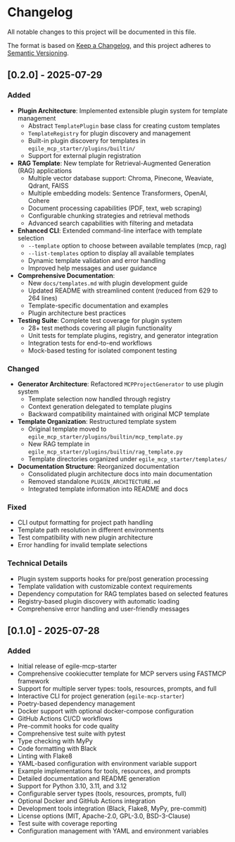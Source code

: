 # Changelog

All notable changes to this project will be documented in this file.

The format is based on [Keep a Changelog](https://keepachangelog.com/en/1.0.0/),
and this project adheres to [Semantic Versioning](https://semver.org/spec/v2.0.0.html).

## [0.2.0] - 2025-07-29

### Added
- **Plugin Architecture**: Implemented extensible plugin system for template management
  - Abstract `TemplatePlugin` base class for creating custom templates
  - `TemplateRegistry` for plugin discovery and management
  - Built-in plugin discovery for templates in `egile_mcp_starter/plugins/builtin/`
  - Support for external plugin registration
- **RAG Template**: New template for Retrieval-Augmented Generation (RAG) applications
  - Multiple vector database support: Chroma, Pinecone, Weaviate, Qdrant, FAISS
  - Multiple embedding models: Sentence Transformers, OpenAI, Cohere
  - Document processing capabilities (PDF, text, web scraping)
  - Configurable chunking strategies and retrieval methods
  - Advanced search capabilities with filtering and metadata
- **Enhanced CLI**: Extended command-line interface with template selection
  - `--template` option to choose between available templates (mcp, rag)
  - `--list-templates` option to display all available templates
  - Dynamic template validation and error handling
  - Improved help messages and user guidance
- **Comprehensive Documentation**: 
  - New `docs/templates.md` with plugin development guide
  - Updated README with streamlined content (reduced from 629 to 264 lines)
  - Template-specific documentation and examples
  - Plugin architecture best practices
- **Testing Suite**: Complete test coverage for plugin system
  - 28+ test methods covering all plugin functionality
  - Unit tests for template plugins, registry, and generator integration
  - Integration tests for end-to-end workflows
  - Mock-based testing for isolated component testing

### Changed
- **Generator Architecture**: Refactored `MCPProjectGenerator` to use plugin system
  - Template selection now handled through registry
  - Context generation delegated to template plugins
  - Backward compatibility maintained with original MCP template
- **Template Organization**: Restructured template system
  - Original template moved to `egile_mcp_starter/plugins/builtin/mcp_template.py`
  - New RAG template in `egile_mcp_starter/plugins/builtin/rag_template.py`
  - Template directories organized under `egile_mcp_starter/templates/`
- **Documentation Structure**: Reorganized documentation
  - Consolidated plugin architecture docs into main documentation
  - Removed standalone `PLUGIN_ARCHITECTURE.md`
  - Integrated template information into README and docs

### Fixed
- CLI output formatting for project path handling
- Template path resolution in different environments
- Test compatibility with new plugin architecture
- Error handling for invalid template selections

### Technical Details
- Plugin system supports hooks for pre/post generation processing
- Template validation with customizable context requirements
- Dependency computation for RAG templates based on selected features
- Registry-based plugin discovery with automatic loading
- Comprehensive error handling and user-friendly messages

## [0.1.0] - 2025-07-28

### Added
- Initial release of egile-mcp-starter
- Comprehensive cookiecutter template for MCP servers using FASTMCP framework
- Support for multiple server types: tools, resources, prompts, and full
- Interactive CLI for project generation (`egile-mcp-starter`)
- Poetry-based dependency management
- Docker support with optional docker-compose configuration
- GitHub Actions CI/CD workflows
- Pre-commit hooks for code quality
- Comprehensive test suite with pytest
- Type checking with MyPy
- Code formatting with Black
- Linting with Flake8
- YAML-based configuration with environment variable support
- Example implementations for tools, resources, and prompts
- Detailed documentation and README generation
- Support for Python 3.10, 3.11, and 3.12
- Configurable server types (tools, resources, prompts, full)
- Optional Docker and GitHub Actions integration
- Development tools integration (Black, Flake8, MyPy, pre-commit)
- License options (MIT, Apache-2.0, GPL-3.0, BSD-3-Clause)
- Test suite with coverage reporting
- Configuration management with YAML and environment variables
